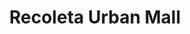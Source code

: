 ---
title: "Recoleta Urban Mall"
url: /ciudad-autonoma-de-buenos-aires/recoleta-urban-mall/
shop: centro comercial
---